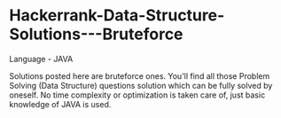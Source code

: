 # Hackerrank-Data-Structure-Solutions---Bruteforce

Language - JAVA

Solutions posted here are bruteforce ones. 
You'll find all those Problem Solving (Data Structure) questions solution which can be fully solved by oneself. 
No time complexity or optimization is taken care of, just basic knowledge of JAVA is used.
